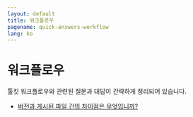 ```yaml
---
layout: default
title: 워크플로우
pagename: quick-answers-workflow
lang: ko
---
```


워크플로우
=====

툴킷 워크플로우와 관련된 질문과 대답이 간략하게 정리되어 있습니다.

- [버전과 게시된 파일 간의 차이점은 무엇입니까?](./workflow/version-publishedfile-difference.md)

